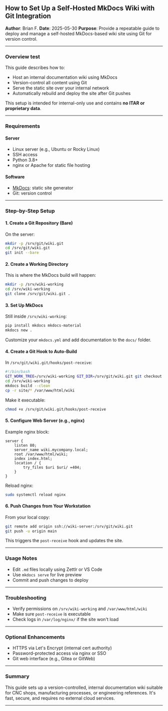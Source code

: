 ## How to Set Up a Self-Hosted MkDocs Wiki with Git Integration

**Author**: Brian F.
**Date**: 2025-05-30
**Purpose**: Provide a repeatable guide to deploy and manage a self-hosted MkDocs-based wiki site using Git for version control.

---

### Overview test


This guide describes how to:

* Host an internal documentation wiki using MkDocs
* Version-control all content using Git
* Serve the static site over your internal network
* Automatically rebuild and deploy the site after Git pushes

This setup is intended for internal-only use and contains **no ITAR or proprietary data**.

---

### Requirements

#### Server

* Linux server (e.g., Ubuntu or Rocky Linux)
* SSH access
* Python 3.8+
* nginx or Apache for static file hosting

#### Software

* [MkDocs](https://www.mkdocs.org/): static site generator
* Git: version control

---

### Step-by-Step Setup

#### 1. Create a Git Repository (Bare)

On the server:

```bash
mkdir -p /srv/git/wiki.git
cd /srv/git/wiki.git
git init --bare
```

#### 2. Create a Working Directory

This is where the MkDocs build will happen:

```bash
mkdir -p /srv/wiki-working
cd /srv/wiki-working
git clone /srv/git/wiki.git .
```

#### 3. Set Up MkDocs

Still inside `/srv/wiki-working`:

```bash
pip install mkdocs mkdocs-material
mkdocs new .
```

Customize your `mkdocs.yml` and add documentation to the `docs/` folder.

#### 4. Create a Git Hook to Auto-Build

In `/srv/git/wiki.git/hooks/post-receive`:

```bash
#!/bin/bash
GIT_WORK_TREE=/srv/wiki-working GIT_DIR=/srv/git/wiki.git git checkout -f
cd /srv/wiki-working
mkdocs build --clean
cp -r site/* /var/www/html/wiki
```

Make it executable:

```bash
chmod +x /srv/git/wiki.git/hooks/post-receive
```

#### 5. Configure Web Server (e.g., nginx)

Example nginx block:

```nginx
server {
    listen 80;
    server_name wiki.mycompany.local;
    root /var/www/html/wiki;
    index index.html;
    location / {
        try_files $uri $uri/ =404;
    }
}
```

Reload nginx:

```bash
sudo systemctl reload nginx
```

#### 6. Push Changes from Your Workstation

From your local copy:

```bash
git remote add origin ssh://wiki-server:/srv/git/wiki.git
git push -u origin main
```

This triggers the `post-receive` hook and updates the site.

---

### Usage Notes

* Edit `.md` files locally using Zettlr or VS Code
* Use `mkdocs serve` for live preview
* Commit and push changes to deploy

---

### Troubleshooting

* Verify permissions on `/srv/wiki-working` and `/var/www/html/wiki`
* Make sure `post-receive` is executable
* Check logs in `/var/log/nginx/` if the site won't load

---

### Optional Enhancements

* HTTPS via Let's Encrypt (internal cert authority)
* Password-protected access via nginx or SSO
* Git web interface (e.g., Gitea or GitWeb)

---

### Summary

This guide sets up a version-controlled, internal documentation wiki suitable for CNC shops, manufacturing processes, or engineering references. It's fast, secure, and requires no external cloud services.

---
